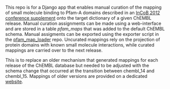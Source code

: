 This repo is for a Django app that enables manual curation of the mapping of small molecule binding to Pfam-A domains described in an [InCoB 2012 conference supplement](http://www.biomedcentral.com/bmcbioinformatics/supplements) onto the target dictionary of a given ChEMBL release. Manual curation assignments can be made using a web-interface and are stored in a table *pfam_maps* that was added to the default ChEMBL schema. Manual assigments can be exported using the exporter script
in the [pfam_map_loader](https://github.com/fak/pfam_map_loader) repo. Uncurated mappings rely on the projection of protein domains with known small molecule interactions, while curated mappings are carried over to the next release.

This is to replace an older mechanism that generated mappings for each release of the ChEMBL database but needed to be adjusted with the schema change that occurred at the transition between chembl_14 and  chembl_15. Mappings of older versions are provided on a dedicated [website](http://www.ebi.ac.uk/~fkrueger/mapChEMBLPfam/).

